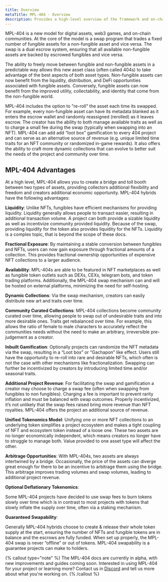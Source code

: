 ```yaml
---
title: Overview
metaTitle: MPL-404 - Overview
description: Provides a high-level overview of the framework and on-chain protocol for hybrid assets.
---
```


MPL-404 is a new model for digital assets, web3 games, and on-chain communities. At the core of the model is a swap program that trades a fixed number of fungible assets for a non-fungible asset and vice versa. The swap is a dual escrow system, ensuring that all available non-fungible assets are backed by escrowed fungibles and vice versa.

The ability to freely move between fungible and non-fungible assets in a predictable way allows this new asset class (often called 404s) to take advantage of the best aspects of both asset types. Non-fungible assets can now benefit from the liquidity, distribution, and DeFi opportunities associated with fungible assets. Conversely, fungible assets can now benefit from the improved utility, collectability, and identity that come from the non-fungible world.

MPL-404 includes the option to "re-roll" the asset each time its swapped. For example, every non-fungible asset can have its metadata blanked as it enters the escrow wallet and randomly reassigned (rerolled) as it leaves escrow. The creator has the ability to both manage available traits as well as to charge a small fee during the swap (typically when swapping into an NFT). MPL-404 can add add “loot box” gamification to every 404 project and can serve as an alternative source of revenue (e.g. unique limited time traits for an NFT community or randomized in-game rewards). It also offers the ability to craft more dynamic collections that can evolve to better suit the needs of the project and community over time.

## MPL-404 Advantages

At a high level, MPL-404 allows you to create a bridge and toll booth between two types of assets, providing collectors additional flexibility and freedom and creators additional economic opportunity. MPL-404 hybrids have the following advantages:

**Liquidity**: Unlike NFTs, fungibles have efficient mechanisms for providing liquidity. Liquidity generally allows people to transact easier, resulting in additional transaction volume. A project can both provide a sizable liquidity as well as incentivize community provided liquidity. Because of the swap, providing liquidity for the token also provides liquidity for the NFTs. Liquidity is a complex topic, that is beyond the scope of these docs.

**Fractional Exposure**: By maintaining a stable conversion between fungibles and NFTs, users can now gain exposure through fractional amounts of a collection. This provides fractional ownership opportunities of expensive NFT collections to a larger audience.

**Availability**: MPL-404s are able to be featured in NFT marketplaces as well as fungible token outlets such as  DEXs, CEXs, telegram bots, and token trading platforms. Additionally, the MPL-404 swap mechanism can and will be hosted on external platforms, minimizing the need for self-hosting.

**Dynamic Collections**: Via the swap mechanism, creators can easily distribute new art and traits over time. 

**Community Curated Collections**: MPL-404 collections become community curated over time, allowing people to swap out of undesirable traits and into more desirable ones. Traits get rebalanced over time. For example, this allows the ratio of female to male characters to accurately reflect the communities needs without the need to make an arbitrary, irreversible pre-judgement as a creator.

**Inbuilt Gamification**: Optionally projects can randomize the NFT metadata via the swap, resulting in a “Loot box” or “Gachapon” like effect. Users still have the opportunity to re-roll into rare and desirable NFTs, which often is not the case with other mechanisms like fractionalization. Swapping can further be incentivized by creators by introducing limited time and/or seasonal traits.

**Additional Project Revenue**: For facilitating the swap and gamification a creator may choose to charge a swap fee (often when swapping from fungibles to non fungibles). Charging a fee is important to prevent rarity inflation and must be balanced with swap outcomes. Properly incentivized, it’s not unlikely that the swap fees raised bring more revenue than NFT royalties. MPL-404 offers the project an additional source of revenue.

**Unified Tokenomics Model**: Unifying one or more NFT collections to an underlying token simplifies a project ecosystem and makes a tight coupling of NFT and ecosystem token instead of a loose one. These two assets are no longer economically independent, which means creators no longer have to struggle to manage both. Value provided to one asset type will affect the other.

**Arbitrage Opportunities**: With MPL-404s, two assets are always intertwined by a bridge. Occasionally, the price of the assets can diverge great enough for there to be an incentive to arbitrage them using the bridge. This arbitrage improves trading volumes and swap volumes, leading to additional project revenue.

**Optional Deflationary Tokenomics**: 

Some MPL-404 projects have decided to use swap fees to burn tokens slowly over time which is in contrast to most projects with tokens that slowly inflate the supply over time, often via a staking mechanism.

**Guaranteed Swapability**: 

Generally MPL-404 hybrids choose to create & release their whole token supply at the start, ensuring the number of NFTs and fungible tokens are in balance and the escrows are fully funded. When set up properly, the MPL-404 swap is never “offline” or out of tokens. MPL-404 swapability is a guarantee projects can make to holders.


{% callout type="note" %}
The MPL-404 docs are currently in alpha, with new improvements and guides coming soon. Interested in using MPL-404 for your project or learning more? Contact us in [Discord](https://discord.gg/metaplex) and tell us more about what you're working on.
{% /callout %}
